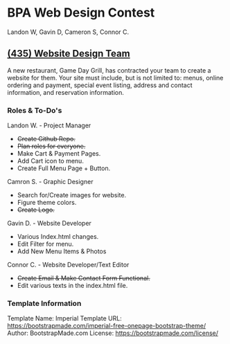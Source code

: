 # BPA Web Design Contest

Landon W, Gavin D, Cameron S, Connor C.

## [(435) Website Design Team](https://cvtech.instructure.com/courses/889/files/347039?module_item_id=305995)

A new restaurant, Game Day Grill, has contracted your team to create a website for them. Your site must include, but is not limited to: menus, online ordering and payment, special event listing, address and contact information, and reservation information.

### Roles & To-Do's

Landon W. - Project Manager

- ~~Create Github Repo.~~
- ~~Plan roles for everyone.~~
- Make Cart & Payment Pages.
- Add Cart icon to menu.
- Create Full Menu Page + Button.

Camron S. - Graphic Designer

- Search for/Create images for website.
- Figure theme colors.
- ~~Create Logo.~~

Gavin D. - Website Developer

- Various Index.html changes.
- Edit Filter for menu.
- Add New Menu Items & Photos

Connor C. - Website Developer/Text Editor

- ~~Create Email & Make Contact Form Functional.~~
- Edit various texts in the index.html file.

### Template Information

Template Name: Imperial
Template URL: https://bootstrapmade.com/imperial-free-onepage-bootstrap-theme/
Author: BootstrapMade.com
License: https://bootstrapmade.com/license/

<!-- Sync -->
